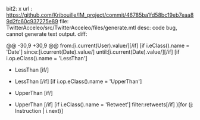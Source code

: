 bit2: x
url : https://github.com/Kribouille/IM_project/commit/46785ba1fd58bc19eb7eaa89d2fc60c937275e89
file: TwitterAcceleo/src/TwitterAcceleo/files/generate.mtl
desc: code bug, cannot generate text output.
diff: 

@@ -30,9 +30,9 @@ from:[i.current(User).value/][/if]
 [if i.eClass().name = 'Date']
 since:[i.current(Date).value/] until:[i.current(Date).value/][/if]
 [if i.op.eClass().name = 'LessThan']
-  LessThan [if/]
+  LessThan [/if]
 [if i.op.eClass().name = 'UpperThan']
-  UpperThan [if/]
+  UpperThan [/if]
 [if i.eClass().name = 'Retweet']
 filter:retweets[/if]
 )[for (j: Instruction | i.next)]
